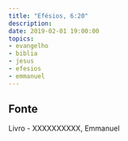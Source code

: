 ```yaml
---
title: "Efésios, 6:20"
description: 
date: 2019-02-01 19:00:00
topics: 
- evangelho
- biblia
- jesus
- efesios
- emmanuel
---
```




## Fonte
Livro - XXXXXXXXXX, Emmanuel
